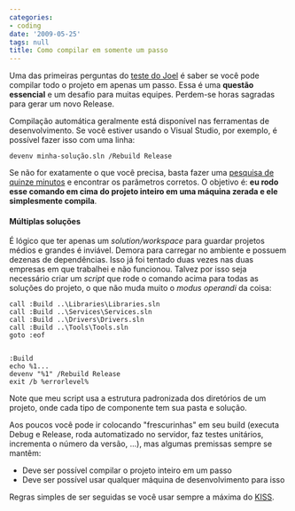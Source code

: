 ```yaml
---
categories:
- coding
date: '2009-05-25'
tags: null
title: Como compilar em somente um passo
---
```


Uma das primeiras perguntas do [teste do Joel](http://brazil.joelonsoftware.com/Articles/TheJoelTest.html) é saber se você pode compilar todo o projeto em apenas um passo. Essa é uma **questão essencial** e um desafio para muitas equipes. Perdem-se horas sagradas para gerar um novo Release.

Compilação automática geralmente está disponível nas ferramentas de desenvolvimento. Se você estiver usando o Visual Studio, por exemplo, é possível fazer isso com uma linha:

    devenv minha-solução.sln /Rebuild Release

Se não for exatamente o que você precisa, basta fazer uma [pesquisa de quinze minutos](http://www.google.com/search?q=visual%20studio%20automatic%20build) e encontrar os parâmetros corretos. O objetivo é: **eu rodo esse comando em cima do projeto inteiro em uma máquina zerada e ele simplesmente compila**.

#### Múltiplas soluções

É lógico que ter apenas um _solution/workspace_ para guardar projetos médios e grandes é inviável. Demora para carregar no ambiente e possuem dezenas de dependências. Isso já foi tentado duas vezes nas duas empresas em que trabalhei e não funcionou. Talvez por isso seja necessário criar um _script_ que rode o comando acima para todas as soluções do projeto, o que não muda muito o _modus operandi_ da coisa:

    
    call :Build ..\Libraries\Libraries.sln
    call :Build ..\Services\Services.sln
    call :Build ..\Drivers\Drivers.sln
    call :Build ..\Tools\Tools.sln
    goto :eof

    
    :Build
    echo %1...
    devenv "%1" /Rebuild Release
    exit /b %errorlevel%

Note que meu script usa a estrutura padronizada dos diretórios de um projeto, onde cada tipo de componente tem sua pasta e solução.

Aos poucos você pode ir colocando "frescurinhas" em seu build (executa Debug e Release, roda automatizado no servidor, faz testes unitários, incrementa o número da versão, ...), mas algumas premissas sempre se mantêm:

  * Deve ser possível compilar o projeto inteiro em um passo
  * Deve ser possível usar qualquer máquina de desenvolvimento para isso

Regras simples de ser seguidas se você usar sempre a máxima do [KISS](http://en.wikipedia.org/wiki/KISS_principle).